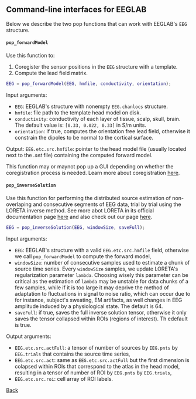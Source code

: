 ## Command-line interfaces for EEGLAB
Below we describe the two pop functions that can work with EEGLAB's `EEG` structure.

#### `pop_forwardModel`
Use this function to: 
1. Coregister the sensor positions in the `EEG` structure with a template.
2. Compute the lead field matrix.

```matlab
EEG = pop_forwardModel(EEG, hmfile, conductivity, orientation);
```
Input arguments:

* `EEG`: EEGLAB's structure with nonempty `EEG.chanlocs` structure.
* `hmfile`: file path to the template head model on disk.
* `conductivity`: conductivity of each layer of tissue, scalp, skull, brain. The default value is: `[0.33, 0.022, 0.33]` in S/m units.
* `orientation`: if true, computes the orientation free lead field, otherwise it constrain the dipoles to be normal to the cortical surface.

Output:
`EEG.etc.src.hmfile`: pointer to the head model file (usually located next to the *.set* file) containing the computed forward model.

This function may or maynot pop up a GUI depending on whether the coregistration process is needed. Learn more about coregistration [here]((https://github.com/aojeda/headModel/blob/master/doc/coregistration.md)).

#### `pop_inverseSolution`
Use this function for performing the distributed source estimation of non-overlaping and consecutive segments of EEG data, trial by trial using the LORETA inverse method. See more abot LORETA in its official documentation page [here](http://www.uzh.ch/keyinst/loreta.htm) and also check out our page [here](https://github.com/aojeda/headModel/blob/master/doc/loreta.md).

```matlab
EEG = pop_inverseSolution(EEG, windowSize, saveFull);
```

Input arguments:

* `EEG`: EEGLAB's structure with a valid `EEG.etc.src.hmfile` field, otherwise we call `pop_forwardModel` to compute the forward model,
* `windowSize`: number of consecutive samples used to estimate a chunk of source time series. Every `windowSize` samples, we update LORETA's regularization parameter `lambda`. Choosing wisely this parameter can be critical as the estimation of `lambda` may be unstable for data chunks of a few samples, while if it is too large it may deprive the method of adaptation to fluctuations in signal to noise ratio, which can occur due to for instance, subject's sweating, EM artifacts, as well changes in EEG amplitude induced by a physiological state. The default is 64.
* `saveFull`: if true, saves the full inverse solution tensor, otherwise it only saves the tensor collapsed within ROIs (regions of interest). Th edefault is true.

Output arguments:

* `EEG.etc.src.actFull`: a tensor of number of sources by `EEG.pnts` by `EEG.trials` that contains the source time series,
* `EEG.etc.src.act`: same as `EEG.etc.src.actFull` but the first dimension is colapsed within ROIs that correspond to the atlas in the head model, resulting in a tensor of number of ROI by `EEG.pnts` by `EEG.trials`,
* `EEG.etc.src.roi`: cell array of ROI labels. 

[Back](https://github.com/aojeda/headModel/blob/master/doc/Documentation.md)